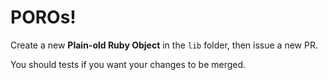 # POROs!

Create a new **Plain-old Ruby Object** in the `lib` folder, then issue a new PR.

You should tests if you want your changes to be merged.
